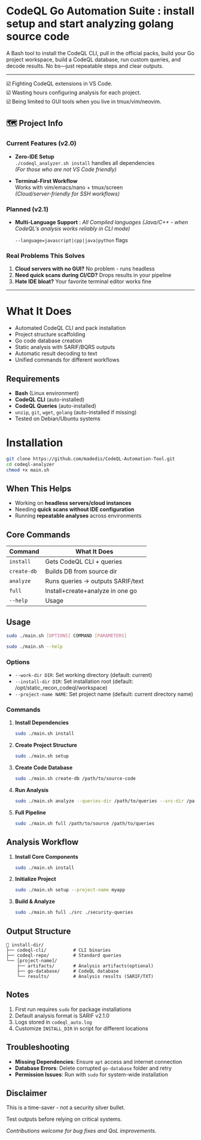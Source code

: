 # CodeQL Go Automation Suite : install setup and start analyzing golang source code

A Bash tool to install the CodeQL CLI, pull in the official packs, build your Go project workspace, build a CodeQL database, run custom queries, and decode results. No bs—just repeatable steps and clear outputs.

---


☑️ Fighting CodeQL extensions in VS Code.  
☑️ Wasting hours configuring analysis for each project.  
☑️ Being limited to GUI tools when you live in tmux/vim/neovim.  

## 🗺️ Project Info

### Current Features (v2.0)
- **Zero-IDE Setup**  
  `./codeql_analyzer.sh install` handles all dependencies  
  *(For those who are not VS Code friendly)*  

- **Terminal-First Workflow**  
  Works with vim/emacs/nano + tmux/screen  
  *(Cloud/server-friendly for SSH workflows)*  
### Planned (v2.1)
- **Multi-Language Support** :  *All Compiled languages (Java/C++ - when CodeQL's analysis works reliably in CLI mode)*
  
  `--language=javascript|cpp|java|python` flags  
 
###  **Real Problems This Solves**  
1. **Cloud servers with no GUI?** No problem - runs headless  
2. **Need quick scans during CI/CD?** Drops results in your pipeline  
3. **Hate IDE bloat?** Your favorite terminal editor works fine  
---

# What It Does
- Automated CodeQL CLI and pack installation
- Project structure scaffolding
- Go code database creation
- Static analysis with SARIF/BQRS outputs
- Automatic result decoding to text
- Unified commands for different workflows

## Requirements
- **Bash** (Linux environment)
- **CodeQL CLI** (auto-installed)
- **CodeQL Queries** (auto-installed)
- `unzip`, `git`, `wget`, `golang` (auto-installed if missing)
- Tested on Debian/Ubuntu systems

# Installation
```bash
git clone https://github.com/madedis/CodeQL-Automation-Tool.git
cd codeql-analyzer
chmod +x main.sh
```
## When This Helps
- Working on **headless servers/cloud instances**
- Needing **quick scans without IDE configuration**
- Running **repeatable analyses** across environments

## Core Commands

| Command | What It Does | 
|---------|--------------|
| `install` | Gets CodeQL CLI + queries | 
| `create-db` | Builds DB from source dir |
| `analyze` | Runs queries → outputs SARIF/text |
| `full` | Install+create+analyze in one go |
| `--help` | Usage |

## Usage
```bash
sudo ./main.sh [OPTIONS] COMMAND [PARAMETERS]
```
```bash
sudo ./main.sh --help
```
### Options
- `--work-dir DIR`: Set working directory (default: current)
- `--install-dir DIR`: Set installation root (default: /opt/static_recon_codeql/workspace)
- `--project-name NAME`: Set project name (default: current directory name)

### Commands
1. **Install Dependencies**
   ```bash
   sudo ./main.sh install
   ```

2. **Create Project Structure**
   ```bash
   sudo ./main.sh setup
   ```

3. **Create Code Database**
   ```bash
   sudo ./main.sh create-db /path/to/source-code
   ```

4. **Run Analysis**
   ```bash
   sudo ./main.sh analyze --queries-dir /path/to/queries --src-dir /path/to/source
   ```

5. **Full Pipeline**
   ```bash
   sudo ./main.sh full /path/to/source /path/to/queries
   ```

## Analysis Workflow
1. **Install Core Components**
   ```bash
   sudo ./main.sh install
   ```

2. **Initialize Project**
   ```bash
   sudo ./main.sh setup --project-name myapp
   ```

3. **Build & Analyze**
   ```bash
   sudo ./main.sh full ./src ./security-queries
   ```

## Output Structure
```
📂 install-dir/
├── codeql-cli/          # CLI binaries
├── codeql-repo/         # Standard queries
└── [project-name]/
    ├── artifacts/       # Analysis artifacts(optional)
    ├── go-database/     # CodeQL database
    └── results/         # Analysis results (SARIF/TXT)
```

## Notes
1. First run requires `sudo` for package installations
2. Default analysis format is SARIF v2.1.0
3. Logs stored in `codeql_auto.log`
4. Customize `INSTALL_DIR` in script for different locations

## Troubleshooting
- **Missing Dependencies**: Ensure `apt` access and internet connection
- **Database Errors**: Delete corrupted `go-database` folder and retry
- **Permission Issues**: Run with `sudo` for system-wide installation


## Disclaimer 

This is a time-saver - not a security silver bullet.  

Test outputs before relying on critical systems.  

*Contributions welcome for bug fixes and QoL improvements.*  





